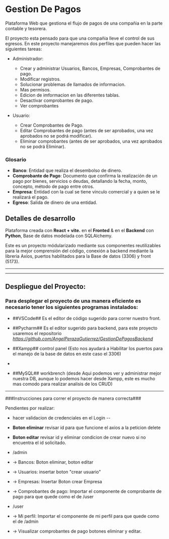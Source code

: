 # Gestion De Pagos
Plataforma Web que gestiona el flujo de pagos de una compañia en la parte contable y tesorera.

El proyecto esta pensado para que una compañia lleve el control de sus egresos.
En este proyecto manejaremos dos perfiles que pueden hacer las siguientes tareas:

- Administrador: 
  - Crear y administrar Usuarios, Bancos, Empresas, Comprobantes de pago.
  - Modificar registros.
  - Solucionar problemas de llamados de informacion.
  - Mas permisos.
  - Edicion de imformacion en las diferentes tablas.
  - Desactivar comprobantes de pago.
  - Ver comprobantes

- Usuario: 
  - Crear Comprobantes de Pago.
  - Editar Comprobantes de pago (antes de ser aprobados, una vez aprobados no se podrá modificar).
  - Eliminar comprobantes (antes de ser aprobados, una vez aprobados no se podrá Eliminar).

  
### Glosario ##

- **Banco**: Entidad que realiza el desembolso de dinero.
- **Comprobante de Pago**: Documento que confirma la realización de un pago por bienes, servicios o deudas, detallando la fecha, monto, concepto, método de pago entre otros.
- **Empresa**: Entidad con la cual se tiene vinculo comercial y a quien se le realizará el pago.
- **Egreso**: Salida de dinero de una entidad.




## Detalles de desarrollo ##

Plataforma creada con 
**React + vite.** en el **Fronted** & en el **Backend** con **Python**, Base de datos modelada con SQLAlchemy.

Este es un proyecto módularizado mediante sus componentes reutilizables para la mejor comprensión del código, conexión a backend mediante la libreria Axios, puertos habilitados para la Base de datos (3306) y front (5173).

-----------------------------------------------------------------------------------------------

------------------------------------------------------------------------------------------------
## Despliegue del Proyecto:

### Para desplegar el proyecto de una manera eficiente es necesario tener los siguientes programas instalados:
- ##VSCode## Es el editor de código sugerido para correr nuestro front.

- ##Pycharm## Es el editor sugerido para backend, para este proyecto usaremos el repositorio *https://github.com/AngelPerazaGutierrez/GestionDePagosBackend* 

- ##Xampp## control panel (Esto nos ayudará a Habilitar los puertos para el manejo de la base de datos en este caso el 3306)
- 
- ##MySQL## workbrench (desde Aqui podemos ver y administrar mejor nuestra DB, aunque lo podemos hacer desde Xampp, este es mucho mas comodo para realizar analisis de los CRUD)

--------------------------------------------------------------------------

###Instrucciones para correr el proyecto de manera correcta###
  










Pendientes por realizar:

- hacer validacion de credenciales en el Login --
- **Boton eliminar** revisar id para que funcione el axios a la peticion delete
- **Boton editar** revisar id y eliminar condicion de crear nuevo si no encuentra el id solicitado.

- /admin
- -> Bancos: Boton eliminar, boton editar
- -> Usuarios: insertar boton "crear usuario"
- -> Empresas: Insertar Boton crear Empresa
- -> Comprobantes de pago: Importar el componente de comprobante de pago para que quede como el de /user

- /user
- -> Mi perfil: Importar el componente de mi perfil para que quede como el de /admin
- -> Visualizar comprobantes de pago botones eliminar y editar.










